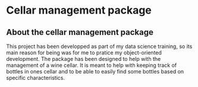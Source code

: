 # Cellar management package

## About the cellar management package

This project has been developped as part of my data science training, so its main reason for being was for me to pratice my object-oriented development. The package has been designed to help with the management of a wine cellar. It is meant to help with keeping track of bottles in ones cellar and to be able to easily find some bottles based on specific characteristics.